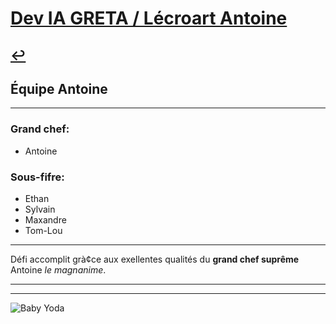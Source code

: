 # [Dev IA GRETA / Lécroart Antoine](https://github.com/Dev-IA-2024/antoine.lecroart)

[↩️](..)
---

## Équipe Antoine

---

### Grand chef:

- Antoine

### Sous-fifre:

- Ethan
- Sylvain
- Maxandre
- Tom-Lou

---

Défi accomplit grà¢ce aux exellentes qualités du **grand chef suprême** Antoine _le magnanime_.


---
---
![Baby Yoda](https://images3.alphacoders.com/110/1108129.jpg)
